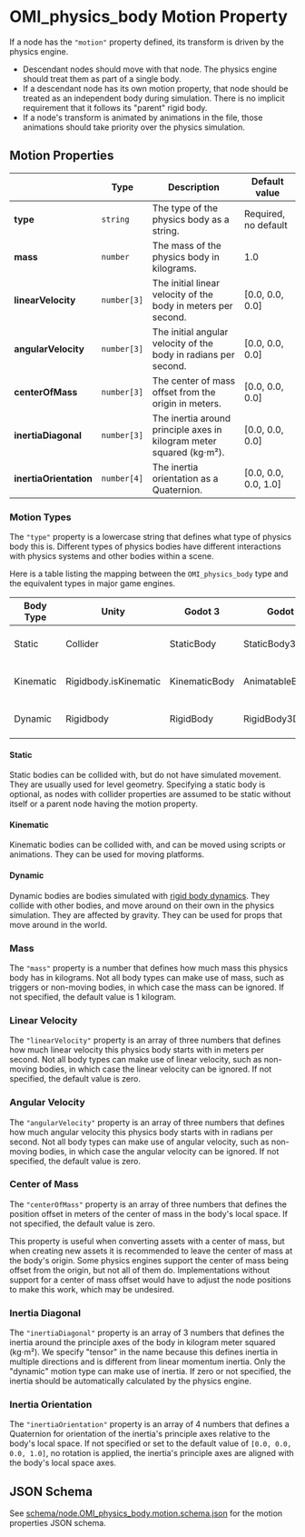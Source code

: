 # OMI_physics_body Motion Property

If a node has the `"motion"` property defined, its transform is driven by the physics engine.

- Descendant nodes should move with that node. The physics engine should treat them as part of a single body.
- If a descendant node has its own motion property, that node should be treated as an independent body during simulation. There is no implicit requirement that it follows its "parent" rigid body.
- If a node's transform is animated by animations in the file, those animations should take priority over the physics simulation.

## Motion Properties

|                        | Type        | Description                                                          | Default value        |
| ---------------------- | ----------- | -------------------------------------------------------------------- | -------------------- |
| **type**               | `string`    | The type of the physics body as a string.                            | Required, no default |
| **mass**               | `number`    | The mass of the physics body in kilograms.                           | 1.0                  |
| **linearVelocity**     | `number[3]` | The initial linear velocity of the body in meters per second.        | [0.0, 0.0, 0.0]      |
| **angularVelocity**    | `number[3]` | The initial angular velocity of the body in radians per second.      | [0.0, 0.0, 0.0]      |
| **centerOfMass**       | `number[3]` | The center of mass offset from the origin in meters.                 | [0.0, 0.0, 0.0]      |
| **inertiaDiagonal**    | `number[3]` | The inertia around principle axes in kilogram meter squared (kg⋅m²). | [0.0, 0.0, 0.0]      |
| **inertiaOrientation** | `number[4]` | The inertia orientation as a Quaternion.                             | [0.0, 0.0, 0.0, 1.0] |

### Motion Types

The `"type"` property is a lowercase string that defines what type of physics body this is. Different types of physics bodies have different interactions with physics systems and other bodies within a scene.

Here is a table listing the mapping between the `OMI_physics_body` type and the equivalent types in major game engines.

| Body Type | Unity                 | Godot 3       | Godot 4          | Unreal                                 |
| --------- | --------------------- | ------------- | ---------------- | -------------------------------------- |
| Static    | Collider              | StaticBody    | StaticBody3D     | WorldStatic, Simulate Physics = false  |
| Kinematic | Rigidbody.isKinematic | KinematicBody | AnimatableBody3D | WorldDynamic, Simulate Physics = false |
| Dynamic   | Rigidbody             | RigidBody     | RigidBody3D      | PhysicsBody, Simulate Physics = true   |

#### Static

Static bodies can be collided with, but do not have simulated movement. They are usually used for level geometry. Specifying a static body is optional, as nodes with collider properties are assumed to be static without itself or a parent node having the motion property.

#### Kinematic

Kinematic bodies can be collided with, and can be moved using scripts or animations. They can be used for moving platforms.

#### Dynamic

Dynamic bodies are bodies simulated with [rigid body dynamics](https://en.wikipedia.org/wiki/Rigid_body_dynamics). They collide with other bodies, and move around on their own in the physics simulation. They are affected by gravity. They can be used for props that move around in the world.

### Mass

The `"mass"` property is a number that defines how much mass this physics body has in kilograms. Not all body types can make use of mass, such as triggers or non-moving bodies, in which case the mass can be ignored. If not specified, the default value is 1 kilogram.

### Linear Velocity

The `"linearVelocity"` property is an array of three numbers that defines how much linear velocity this physics body starts with in meters per second. Not all body types can make use of linear velocity, such as non-moving bodies, in which case the linear velocity can be ignored. If not specified, the default value is zero.

### Angular Velocity

The `"angularVelocity"` property is an array of three numbers that defines how much angular velocity this physics body starts with in radians per second. Not all body types can make use of angular velocity, such as non-moving bodies, in which case the angular velocity can be ignored. If not specified, the default value is zero.

### Center of Mass

The `"centerOfMass"` property is an array of three numbers that defines the position offset in meters of the center of mass in the body's local space. If not specified, the default value is zero.

This property is useful when converting assets with a center of mass, but when creating new assets it is recommended to leave the center of mass at the body's origin. Some physics engines support the center of mass being offset from the origin, but not all of them do. Implementations without support for a center of mass offset would have to adjust the node positions to make this work, which may be undesired.

### Inertia Diagonal

The `"inertiaDiagonal"` property is an array of 3 numbers that defines the inertia around the principle axes of the body in kilogram meter squared (kg⋅m²). We specify "tensor" in the name because this defines inertia in multiple directions and is different from linear momentum inertia. Only the "dynamic" motion type can make use of inertia. If zero or not specified, the inertia should be automatically calculated by the physics engine.

### Inertia Orientation

The `"inertiaOrientation"` property is an array of 4 numbers that defines a Quaternion for orientation of the inertia's principle axes relative to the body's local space. If not specified or set to the default value of `[0.0, 0.0, 0.0, 1.0]`, no rotation is applied, the inertia's principle axes are aligned with the body's local space axes.

## JSON Schema

See [schema/node.OMI_physics_body.motion.schema.json](schema/node.OMI_physics_body.motion.schema.json) for the motion properties JSON schema.
